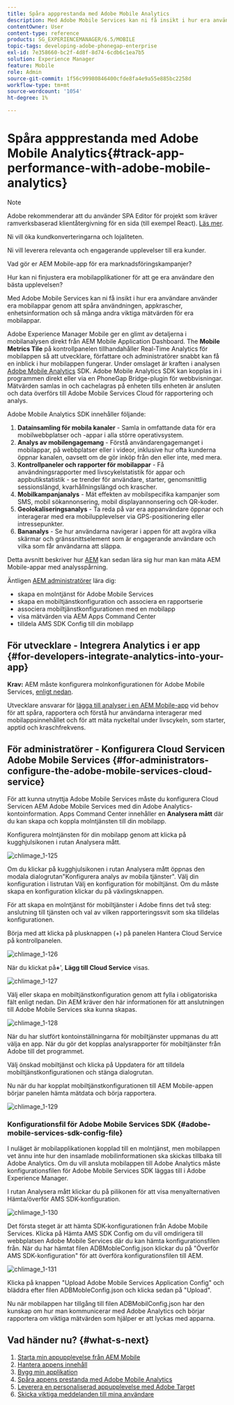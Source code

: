 ```yaml
---
title: Spåra appprestanda med Adobe Mobile Analytics
description: Med Adobe Mobile Services kan ni få insikt i hur era användare använder era mobilappar genom att spåra användningen, appkrascher, enhetsinformation och så många andra viktiga mätvärden för era mobilappar. Följ den här sidan om du vill veta mer.
contentOwner: User
content-type: reference
products: SG_EXPERIENCEMANAGER/6.5/MOBILE
topic-tags: developing-adobe-phonegap-enterprise
exl-id: 7e358660-bc2f-4d8f-8d74-6cdb6c1ea7b5
solution: Experience Manager
feature: Mobile
role: Admin
source-git-commit: 1f56c99980846400cfde8fa4e9a55e885bc2258d
workflow-type: tm+mt
source-wordcount: '1054'
ht-degree: 1%

---
```


# Spåra appprestanda med Adobe Mobile Analytics{#track-app-performance-with-adobe-mobile-analytics}

>[!NOTE]
>
>Adobe rekommenderar att du använder SPA Editor för projekt som kräver ramverksbaserad klientåtergivning för en sida (till exempel React). [Läs mer](/help/sites-developing/spa-overview.md).

Ni vill öka kundkonverteringarna och lojaliteten.

Ni vill leverera relevanta och engagerande upplevelser till era kunder.

Vad gör er AEM Mobile-app för era marknadsföringskampanjer?

Hur kan ni finjustera era mobilapplikationer för att ge era användare den bästa upplevelsen?

Med Adobe Mobile Services kan ni få insikt i hur era användare använder era mobilappar genom att spåra användningen, appkrascher, enhetsinformation och så många andra viktiga mätvärden för era mobilappar.

Adobe Experience Manager Mobile ger en glimt av detaljerna i mobilanalysen direkt från AEM Mobile Application Dashboard. The **Mobile Metrics Tile** på kontrollpanelen tillhandahåller Real-Time Analytics för mobilappen så att utvecklare, författare och administratörer snabbt kan få en inblick i hur mobilappen fungerar. Under omslaget är kraften i analysen [Adobe Mobile Analytics](https://business.adobe.com/products/analytics/mobile-marketing.html) SDK. Adobe Mobile Analytics SDK kan kopplas in i programmen direkt eller via en PhoneGap Bridge-plugin för webbvisningar. Mätvärden samlas in och cachelagras på enheten tills enheten är ansluten och data överförs till Adobe Mobile Services Cloud för rapportering och analys.

Adobe Mobile Analytics SDK innehåller följande:

1. **Datainsamling för mobila kanaler** - Samla in omfattande data för era mobilwebbplatser och -appar i alla större operativsystem.
1. **Analys av mobilengagemang** - Förstå användarengagemanget i mobilappar, på webbplatser eller i videor, inklusive hur ofta kunderna öppnar kanalen, oavsett om de gör inköp från den eller inte, med mera.
1. **Kontrollpaneler och rapporter för mobilappar** - Få användningsrapporter med livscykelstatistik för appar och appbutikstatistik - se trender för användare, starter, genomsnittlig sessionslängd, kvarhållningslängd och krascher.
1. **Mobilkampanjanalys** - Mät effekten av mobilspecifika kampanjer som SMS, mobil sökannonsering, mobil displayannonsering och QR-koder.
1. **Geolokaliseringsanalys** - Ta reda på var era appanvändare öppnar och interagerar med era mobilupplevelser via GPS-positionering eller intressepunkter.
1. **Bananalys** - Se hur användarna navigerar i appen för att avgöra vilka skärmar och gränssnittselement som är engagerande användare och vilka som får användarna att släppa.

Detta avsnitt beskriver hur [AEM](#developers) kan sedan lära sig hur man kan mäta AEM Mobile-appar med analysspårning.

Äntligen [AEM administratörer](#administrators) lära dig:

* skapa en molntjänst för Adobe Mobile Services
* skapa en mobiltjänstkonfiguration och associera en rapportserie
* associera mobiltjänstkonfigurationen med en mobilapp
* visa mätvärden via AEM Apps Command Center
* tilldela AMS SDK Config till din mobilapp

## För utvecklare - Integrera Analytics i er app {#for-developers-integrate-analytics-into-your-app}

**Krav:** AEM måste konfigurera molnkonfigurationen för Adobe Mobile Services, [enligt nedan](#amscloudserviceconfig).

Utvecklare ansvarar för [lägga till analyser i en AEM Mobile-app](/help/mobile/phonegap-add-analytics-to-apps.md) vid behov för att spåra, rapportera och förstå hur användarna interagerar med mobilappsinnehållet och för att mäta nyckeltal under livscykeln, som starter, apptid och kraschfrekvens.

## För administratörer - Konfigurera Cloud Servicen Adobe Mobile Services {#for-administrators-configure-the-adobe-mobile-services-cloud-service}

För att kunna utnyttja Adobe Mobile Services måste du konfigurera Cloud Servicen AEM Adobe Mobile Services med din Adobe Analytics-kontoinformation. Apps Command Center innehåller en **Analysera mått** där du kan skapa och koppla molntjänsten till din mobilapp.

Konfigurera molntjänsten för din mobilapp genom att klicka på kugghjulsikonen i rutan Analysera mått.

![chlimage_1-125](assets/chlimage_1-125.png)

Om du klickar på kugghjulsikonen i rutan Analysera mått öppnas den modala dialogrutan&quot;Konfigurera analys av mobila tjänster&quot;. Välj din konfiguration i listrutan Välj en konfiguration för mobiltjänst. Om du måste skapa en konfiguration klickar du på växlingsknappen.

För att skapa en molntjänst för mobiltjänster i Adobe finns det två steg: anslutning till tjänsten och val av vilken rapporteringssvit som ska tilldelas konfigurationen.

Börja med att klicka på plusknappen (+) på panelen Hantera Cloud Service på kontrollpanelen.

![chlimage_1-126](assets/chlimage_1-126.png)

När du klickat på&#x200B;**+**&#39;, **Lägg till Cloud Service** visas.

![chlimage_1-127](assets/chlimage_1-127.png)

Välj eller skapa en mobiltjänstkonfiguration genom att fylla i obligatoriska fält enligt nedan. Din AEM kräver den här informationen för att anslutningen till Adobe Mobile Services ska kunna skapas.

![chlimage_1-128](assets/chlimage_1-128.png)

När du har slutfört kontoinställningarna för mobiltjänster uppmanas du att välja en app. När du gör det kopplas analysrapporter för mobiltjänster från Adobe till det programmet.

Välj önskad mobiltjänst och klicka på Uppdatera för att tilldela mobiltjänstkonfigurationen och stänga dialogrutan.

Nu när du har kopplat mobiltjänstkonfigurationen till AEM Mobile-appen börjar panelen hämta mätdata och börja rapportera.

![chlimage_1-129](assets/chlimage_1-129.png)

### Konfigurationsfil för Adobe Mobile Services SDK {#adobe-mobile-services-sdk-config-file}

I nuläget är mobilapplikationen kopplad till en molntjänst, men mobilappen vet ännu inte hur den insamlade mobilinformationen ska skickas tillbaka till Adobe Analytics. Om du vill ansluta mobilappen till Adobe Analytics måste konfigurationsfilen för Adobe Mobile Services SDK läggas till i Adobe Experience Manager.

I rutan Analysera mått klickar du på pilikonen för att visa menyalternativen Hämta/överför AMS SDK-konfiguration.

![chlimage_1-130](assets/chlimage_1-130.png)

Det första steget är att hämta SDK-konfigurationen från Adobe Mobile Services. Klicka på Hämta AMS SDK Config om du vill omdirigera till webbplatsen Adobe Mobile Services där du kan hämta konfigurationsfilen från. När du har hämtat filen ADBMobleConfig.json klickar du på &quot;Överför AMS SDK-konfiguration&quot; för att överföra konfigurationsfilen till AEM.

![chlimage_1-131](assets/chlimage_1-131.png)

Klicka på knappen &quot;Upload Adobe Mobile Services Application Config&quot; och bläddra efter filen ADBMobleConfig.json och klicka sedan på &quot;Upload&quot;.

Nu när mobilappen har tillgång till filen ADBMobilConfig.json har den kunskap om hur man kommunicerar med Adobe Analytics och börjar rapportera om viktiga mätvärden som hjälper er att lyckas med apparna.

## Vad händer nu? {#what-s-next}

1. [Starta min appupplevelse från AEM Mobile](/help/mobile/starting-aem-phonegap-app.md)
1. [Hantera appens innehåll](/help/mobile/phonegap-manage-app-content.md)
1. [Bygg min applikation](/help/mobile/building-app-mobile-phonegap.md)
1. [Spåra appens prestanda med Adobe Mobile Analytics](/help/mobile/phonegap-intro-to-app-analytics.md)
1. [Leverera en personaliserad appupplevelse med Adobe Target](/help/mobile/phonegap-aem-mobile-content-personalization.md)
1. [Skicka viktiga meddelanden till mina användare](/help/mobile/phonegap-push-notifications.md)
